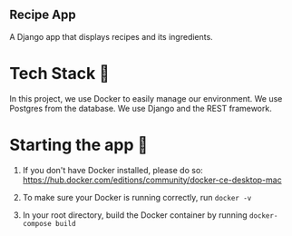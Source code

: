 ## Recipe App
A Django app that displays recipes and its ingredients.

# Tech Stack 🚜

In this project, we use Docker to easily manage our environment. We use Postgres from the database. We use Django and the REST framework.

# Starting the app 🎳

1. If you don't have Docker installed, please do so: https://hub.docker.com/editions/community/docker-ce-desktop-mac

2. To make sure your Docker is running correctly, run `docker -v`

3. In your root directory, build the Docker container by running `docker-compose build`
